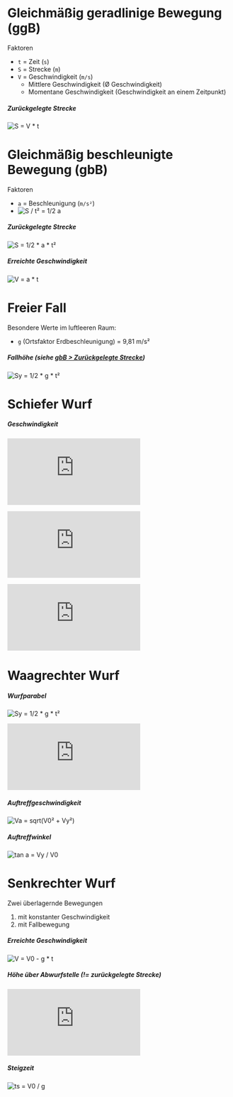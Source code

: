 # Gleichmäßig geradlinige Bewegung (ggB)

Faktoren
- `t` = Zeit (`s`)
- `S` = Strecke (`m`)
- `V` = Geschwindigkeit (`m/s`)
    - Mittlere Geschwindigkeit (Ø Geschwindigkeit)
    - Momentane Geschwindigkeit (Geschwindigkeit an einem Zeitpunkt)

##### Zurückgelegte Strecke
![S = V * t](https://latex.codecogs.com/gif.latex?S&space;=&space;V&space;\times&space;t)

# Gleichmäßig beschleunigte Bewegung (gbB)

Faktoren
- `a` = Beschleunigung (`m/s²`)
- ![S / t² = 1/2 a](https://latex.codecogs.com/gif.latex?\frac{S}{t^2}&space;=&space;\frac{1}{2}a)

##### Zurückgelegte Strecke
![S = 1/2 * a * t²](https://latex.codecogs.com/gif.latex?S&space;=&space;\frac{1}{2}a&space;\times&space;t^2)

##### Erreichte Geschwindigkeit 
![V = a * t](https://latex.codecogs.com/gif.latex?V&space;=&space;a&space;\times&space;t)

# Freier Fall 

Besondere Werte im luftleeren Raum:

- `g` (Ortsfaktor Erdbeschleunigung) = 9,81 m/s² 

##### Fallhöhe (siehe [gbB > Zurückgelegte Strecke](#zurückgelegte-strecke-1))
![Sy = 1/2 * g * t²](https://latex.codecogs.com/gif.latex?S_y&space;=&space;\frac{1}{2}g&space;\times&space;t^2)

# Schiefer Wurf

##### Geschwindigkeit

![V0 = sqrt(Vx² + Vy²) oder V0 = Vx + Vy](https://latex.codecogs.com/gif.latex?V_0%20%3D%20%5Csqrt%7BV_x%5E2%20&plus;%20V_y%5E2%7D%20%5C%20oder%20%5C%20%5Cvec%7BV_0%7D%20%3D%20%5Cvec%7BV_x%7D%20&plus;%20%5Cvec%7BV_y%7D)

![Vx = V0 * cos(a)](https://latex.codecogs.com/gif.latex?V_x%20%3D%20V_0%20%5Ctimes%20%5Ccos%7B%5Calpha%7D)

![Vy = V0 * sin(a) - g * t](https://latex.codecogs.com/gif.latex?V_y%20%3D%20V_0%20%5Ctimes%20%5Csin%7B%5Calpha%7D%20-%20g%20%5Ctimes%20t)

# Waagrechter Wurf

##### Wurfparabel
![Sy = 1/2 * g * t²](https://latex.codecogs.com/gif.latex?S_y&space;=&space;\frac{1}{2}g&space;\times&space;t^2)

![Sy = 1/2 * g * (Sx²/V0²) mit t = Sx / V0](https://latex.codecogs.com/gif.latex?S_y%20%3D%20%5Cfrac%7B1%7D%7B2%7Dg%20%5Ctimes%20%5Cfrac%7BS_x%5E2%7D%7BV_0%5E2%7D%20%5C%20mit%20%5C%20t%20%3D%20%5Cfrac%7BS_x%7D%7BV_0%7D)

##### Auftreffgeschwindigkeit
![Va = sqrt(V0² + Vy²)](https://latex.codecogs.com/gif.latex?V_{auft.}&space;=&space;\sqrt{V_0^2&space;&plus;&space;V_y^2})

##### Auftreffwinkel
![tan a = Vy / V0](https://latex.codecogs.com/gif.latex?\tan{\alpha}&space;=&space;\frac{V_y}{V_0})

# Senkrechter Wurf

Zwei überlagernde Bewegungen
1. mit konstanter Geschwindigkeit
2. mit Fallbewegung

##### Erreichte Geschwindigkeit 
![V = V0 - g * t](https://latex.codecogs.com/gif.latex?V%20=%20V_0%20-%20g\times%20t)

##### Höhe über Abwurfstelle (!= zurückgelegte Strecke)
![S = V0 * t - 1/2 * g * t²](https://latex.codecogs.com/gif.latex?S%20%3D%20V_0%20%5Ctimes%20t%20-%20%5Cfrac%7B1%7D%7B2%7Dg%20%5Ctimes%20t%5E2)

##### Steigzeit
![ts = V0 / g](https://latex.codecogs.com/gif.latex?t_s%20=%20\frac{V_0}{g})
